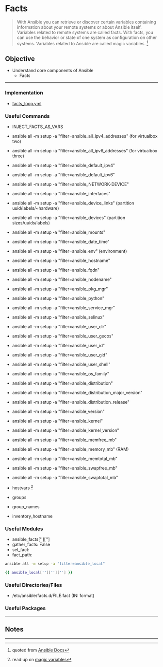 # Facts

> With Ansible you can retrieve or discover certain variables containing information about your remote systems or about Ansible itself. Variables related to remote systems are called facts. With facts, you can use the behavior or state of one system as configuration on other systems. Variables related to Ansible are called magic variables. [^facts]


## Objective
* Understand core components of Ansible
	* Facts

---

### Implementation
* [facts_loop.yml](facts_loop.yml)

### Useful Commands
* INJECT_FACTS_AS_VARS
* ansible all -m setup -a "filter=ansible_all_ipv4_addresses" (for virtualbox two)
* ansible all -m setup -a "filter=ansible_all_ipv6_addresses" (for virtualbox three)
* ansible all -m setup -a "filter=ansible_default_ipv4"
* ansible all -m setup -a "filter=ansible_default_ipv6"
* ansible all -m setup -a "filter=ansible_NETWORK-DEVICE"
* ansible all -m setup -a "filter=ansible_interfaces"


* ansible all -m setup -a "filter=ansible_device_links" (partition uuid/labels/~hardware)
* ansible all -m setup -a "filter=ansible_devices" (partition sizes/uuids/labels)
* ansible all -m setup -a "filter=ansible_mounts"


* ansible all -m setup -a "filter=ansible_date_time"
* ansible all -m setup -a "filter=ansible_env" (environment)
* ansible all -m setup -a "filter=ansible_hostname"
* ansible all -m setup -a "filter=ansible_fqdn"
* ansible all -m setup -a "filter=ansible_nodename"
* ansible all -m setup -a "filter=ansible_pkg_mgr"
* ansible all -m setup -a "filter=ansible_python"
* ansible all -m setup -a "filter=ansible_service_mgr"
* ansible all -m setup -a "filter=ansible_selinux"


* ansible all -m setup -a "filter=ansible_user_dir"
* ansible all -m setup -a "filter=ansible_user_gecos"
* ansible all -m setup -a "filter=ansible_user_id"
* ansible all -m setup -a "filter=ansible_user_gid"
* ansible all -m setup -a "filter=ansible_user_shell"


* ansible all -m setup -a "filter=ansible_os_family"
* ansible all -m setup -a "filter=ansible_distribution"
* ansible all -m setup -a "filter=ansible_distribution_major_version"
* ansible all -m setup -a "filter=ansible_distribution_release"
* ansible all -m setup -a "filter=ansible_version"


* ansible all -m setup -a "filter=ansible_kernel"
* ansible all -m setup -a "filter=ansible_kernel_version"


* ansible all -m setup -a "filter=ansible_memfree_mb"
* ansible all -m setup -a "filter=ansible_memory_mb" (RAM)
* ansible all -m setup -a "filter=ansible_memtotal_mb"
* ansible all -m setup -a "filter=ansible_swapfree_mb"
* ansible all -m setup -a "filter=ansible_swaptotal_mb"


* hostvars [^magic]
* groups
* group_names
* inventory_hostname


### Useful Modules
* ansible_facts['']['']
* gather_facts: False
* set_fact: 
* fact_path:

```zsh
ansible all -m setup -a "filter=ansible_local"
```

```zsh
{{ ansible_local[''][''][''] }}
```


### Useful Directories/Files
* /etc/ansible/facts.d/FILE.fact (INI format)


### Useful Packages

---

## Notes


---
[^facts]: quoted from [Ansible Docs](https://docs.ansible.com/ansible/latest/user_guide/playbooks_vars_facts.html)
[^magic]: read up on [magic variables](https://docs.ansible.com/ansible/latest/reference_appendices/special_variables.html#special-variables)

